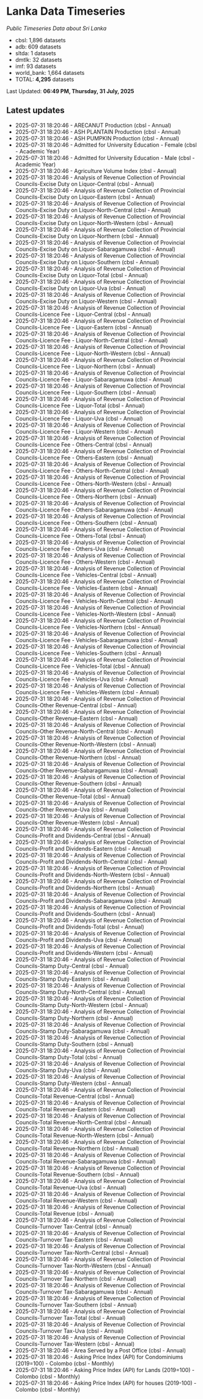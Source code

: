 # Lanka Data Timeseries
*Public Timeseries Data about Sri Lanka*

* cbsl: 1,896 datasets
* adb: 609 datasets
* sltda: 1 datasets
* dmtlk: 32 datasets
* imf: 93 datasets
* world_bank: 1,664 datasets
* TOTAL: **4,295** datasets

Last Updated: **06:49 PM, Thursday, 31 July, 2025**

## Latest updates

* 2025-07-31 18:20:46 - ARECANUT Production (cbsl - Annual)
* 2025-07-31 18:20:46 - ASH PLANTAIN Production (cbsl - Annual)
* 2025-07-31 18:20:46 - ASH PUMPKIN Production (cbsl - Annual)
* 2025-07-31 18:20:46 - Admitted for University Education - Female (cbsl - Academic Year)
* 2025-07-31 18:20:46 - Admitted for University Education - Male (cbsl - Academic Year)
* 2025-07-31 18:20:46 - Agriculture Volume Index (cbsl - Annual)
* 2025-07-31 18:20:46 - Analysis of Revenue Collection of Provincial Councils-Excise Duty on Liquor-Central (cbsl - Annual)
* 2025-07-31 18:20:46 - Analysis of Revenue Collection of Provincial Councils-Excise Duty on Liquor-Eastern (cbsl - Annual)
* 2025-07-31 18:20:46 - Analysis of Revenue Collection of Provincial Councils-Excise Duty on Liquor-North-Central (cbsl - Annual)
* 2025-07-31 18:20:46 - Analysis of Revenue Collection of Provincial Councils-Excise Duty on Liquor-North-Western (cbsl - Annual)
* 2025-07-31 18:20:46 - Analysis of Revenue Collection of Provincial Councils-Excise Duty on Liquor-Northern (cbsl - Annual)
* 2025-07-31 18:20:46 - Analysis of Revenue Collection of Provincial Councils-Excise Duty on Liquor-Sabaragamuwa (cbsl - Annual)
* 2025-07-31 18:20:46 - Analysis of Revenue Collection of Provincial Councils-Excise Duty on Liquor-Southern (cbsl - Annual)
* 2025-07-31 18:20:46 - Analysis of Revenue Collection of Provincial Councils-Excise Duty on Liquor-Total (cbsl - Annual)
* 2025-07-31 18:20:46 - Analysis of Revenue Collection of Provincial Councils-Excise Duty on Liquor-Uva (cbsl - Annual)
* 2025-07-31 18:20:46 - Analysis of Revenue Collection of Provincial Councils-Excise Duty on Liquor-Western (cbsl - Annual)
* 2025-07-31 18:20:46 - Analysis of Revenue Collection of Provincial Councils-Licence Fee - Liquor-Central (cbsl - Annual)
* 2025-07-31 18:20:46 - Analysis of Revenue Collection of Provincial Councils-Licence Fee - Liquor-Eastern (cbsl - Annual)
* 2025-07-31 18:20:46 - Analysis of Revenue Collection of Provincial Councils-Licence Fee - Liquor-North-Central (cbsl - Annual)
* 2025-07-31 18:20:46 - Analysis of Revenue Collection of Provincial Councils-Licence Fee - Liquor-North-Western (cbsl - Annual)
* 2025-07-31 18:20:46 - Analysis of Revenue Collection of Provincial Councils-Licence Fee - Liquor-Northern (cbsl - Annual)
* 2025-07-31 18:20:46 - Analysis of Revenue Collection of Provincial Councils-Licence Fee - Liquor-Sabaragamuwa (cbsl - Annual)
* 2025-07-31 18:20:46 - Analysis of Revenue Collection of Provincial Councils-Licence Fee - Liquor-Southern (cbsl - Annual)
* 2025-07-31 18:20:46 - Analysis of Revenue Collection of Provincial Councils-Licence Fee - Liquor-Total (cbsl - Annual)
* 2025-07-31 18:20:46 - Analysis of Revenue Collection of Provincial Councils-Licence Fee - Liquor-Uva (cbsl - Annual)
* 2025-07-31 18:20:46 - Analysis of Revenue Collection of Provincial Councils-Licence Fee - Liquor-Western (cbsl - Annual)
* 2025-07-31 18:20:46 - Analysis of Revenue Collection of Provincial Councils-Licence Fee - Others-Central (cbsl - Annual)
* 2025-07-31 18:20:46 - Analysis of Revenue Collection of Provincial Councils-Licence Fee - Others-Eastern (cbsl - Annual)
* 2025-07-31 18:20:46 - Analysis of Revenue Collection of Provincial Councils-Licence Fee - Others-North-Central (cbsl - Annual)
* 2025-07-31 18:20:46 - Analysis of Revenue Collection of Provincial Councils-Licence Fee - Others-North-Western (cbsl - Annual)
* 2025-07-31 18:20:46 - Analysis of Revenue Collection of Provincial Councils-Licence Fee - Others-Northern (cbsl - Annual)
* 2025-07-31 18:20:46 - Analysis of Revenue Collection of Provincial Councils-Licence Fee - Others-Sabaragamuwa (cbsl - Annual)
* 2025-07-31 18:20:46 - Analysis of Revenue Collection of Provincial Councils-Licence Fee - Others-Southern (cbsl - Annual)
* 2025-07-31 18:20:46 - Analysis of Revenue Collection of Provincial Councils-Licence Fee - Others-Total (cbsl - Annual)
* 2025-07-31 18:20:46 - Analysis of Revenue Collection of Provincial Councils-Licence Fee - Others-Uva (cbsl - Annual)
* 2025-07-31 18:20:46 - Analysis of Revenue Collection of Provincial Councils-Licence Fee - Others-Western (cbsl - Annual)
* 2025-07-31 18:20:46 - Analysis of Revenue Collection of Provincial Councils-Licence Fee - Vehicles-Central (cbsl - Annual)
* 2025-07-31 18:20:46 - Analysis of Revenue Collection of Provincial Councils-Licence Fee - Vehicles-Eastern (cbsl - Annual)
* 2025-07-31 18:20:46 - Analysis of Revenue Collection of Provincial Councils-Licence Fee - Vehicles-North-Central (cbsl - Annual)
* 2025-07-31 18:20:46 - Analysis of Revenue Collection of Provincial Councils-Licence Fee - Vehicles-North-Western (cbsl - Annual)
* 2025-07-31 18:20:46 - Analysis of Revenue Collection of Provincial Councils-Licence Fee - Vehicles-Northern (cbsl - Annual)
* 2025-07-31 18:20:46 - Analysis of Revenue Collection of Provincial Councils-Licence Fee - Vehicles-Sabaragamuwa (cbsl - Annual)
* 2025-07-31 18:20:46 - Analysis of Revenue Collection of Provincial Councils-Licence Fee - Vehicles-Southern (cbsl - Annual)
* 2025-07-31 18:20:46 - Analysis of Revenue Collection of Provincial Councils-Licence Fee - Vehicles-Total (cbsl - Annual)
* 2025-07-31 18:20:46 - Analysis of Revenue Collection of Provincial Councils-Licence Fee - Vehicles-Uva (cbsl - Annual)
* 2025-07-31 18:20:46 - Analysis of Revenue Collection of Provincial Councils-Licence Fee - Vehicles-Western (cbsl - Annual)
* 2025-07-31 18:20:46 - Analysis of Revenue Collection of Provincial Councils-Other Revenue-Central (cbsl - Annual)
* 2025-07-31 18:20:46 - Analysis of Revenue Collection of Provincial Councils-Other Revenue-Eastern (cbsl - Annual)
* 2025-07-31 18:20:46 - Analysis of Revenue Collection of Provincial Councils-Other Revenue-North-Central (cbsl - Annual)
* 2025-07-31 18:20:46 - Analysis of Revenue Collection of Provincial Councils-Other Revenue-North-Western (cbsl - Annual)
* 2025-07-31 18:20:46 - Analysis of Revenue Collection of Provincial Councils-Other Revenue-Northern (cbsl - Annual)
* 2025-07-31 18:20:46 - Analysis of Revenue Collection of Provincial Councils-Other Revenue-Sabaragamuwa (cbsl - Annual)
* 2025-07-31 18:20:46 - Analysis of Revenue Collection of Provincial Councils-Other Revenue-Southern (cbsl - Annual)
* 2025-07-31 18:20:46 - Analysis of Revenue Collection of Provincial Councils-Other Revenue-Total (cbsl - Annual)
* 2025-07-31 18:20:46 - Analysis of Revenue Collection of Provincial Councils-Other Revenue-Uva (cbsl - Annual)
* 2025-07-31 18:20:46 - Analysis of Revenue Collection of Provincial Councils-Other Revenue-Western (cbsl - Annual)
* 2025-07-31 18:20:46 - Analysis of Revenue Collection of Provincial Councils-Profit and Dividends-Central (cbsl - Annual)
* 2025-07-31 18:20:46 - Analysis of Revenue Collection of Provincial Councils-Profit and Dividends-Eastern (cbsl - Annual)
* 2025-07-31 18:20:46 - Analysis of Revenue Collection of Provincial Councils-Profit and Dividends-North-Central (cbsl - Annual)
* 2025-07-31 18:20:46 - Analysis of Revenue Collection of Provincial Councils-Profit and Dividends-North-Western (cbsl - Annual)
* 2025-07-31 18:20:46 - Analysis of Revenue Collection of Provincial Councils-Profit and Dividends-Northern (cbsl - Annual)
* 2025-07-31 18:20:46 - Analysis of Revenue Collection of Provincial Councils-Profit and Dividends-Sabaragamuwa (cbsl - Annual)
* 2025-07-31 18:20:46 - Analysis of Revenue Collection of Provincial Councils-Profit and Dividends-Southern (cbsl - Annual)
* 2025-07-31 18:20:46 - Analysis of Revenue Collection of Provincial Councils-Profit and Dividends-Total (cbsl - Annual)
* 2025-07-31 18:20:46 - Analysis of Revenue Collection of Provincial Councils-Profit and Dividends-Uva (cbsl - Annual)
* 2025-07-31 18:20:46 - Analysis of Revenue Collection of Provincial Councils-Profit and Dividends-Western (cbsl - Annual)
* 2025-07-31 18:20:46 - Analysis of Revenue Collection of Provincial Councils-Stamp Duty-Central (cbsl - Annual)
* 2025-07-31 18:20:46 - Analysis of Revenue Collection of Provincial Councils-Stamp Duty-Eastern (cbsl - Annual)
* 2025-07-31 18:20:46 - Analysis of Revenue Collection of Provincial Councils-Stamp Duty-North-Central (cbsl - Annual)
* 2025-07-31 18:20:46 - Analysis of Revenue Collection of Provincial Councils-Stamp Duty-North-Western (cbsl - Annual)
* 2025-07-31 18:20:46 - Analysis of Revenue Collection of Provincial Councils-Stamp Duty-Northern (cbsl - Annual)
* 2025-07-31 18:20:46 - Analysis of Revenue Collection of Provincial Councils-Stamp Duty-Sabaragamuwa (cbsl - Annual)
* 2025-07-31 18:20:46 - Analysis of Revenue Collection of Provincial Councils-Stamp Duty-Southern (cbsl - Annual)
* 2025-07-31 18:20:46 - Analysis of Revenue Collection of Provincial Councils-Stamp Duty-Total (cbsl - Annual)
* 2025-07-31 18:20:46 - Analysis of Revenue Collection of Provincial Councils-Stamp Duty-Uva (cbsl - Annual)
* 2025-07-31 18:20:46 - Analysis of Revenue Collection of Provincial Councils-Stamp Duty-Western (cbsl - Annual)
* 2025-07-31 18:20:46 - Analysis of Revenue Collection of Provincial Councils-Total Revenue-Central (cbsl - Annual)
* 2025-07-31 18:20:46 - Analysis of Revenue Collection of Provincial Councils-Total Revenue-Eastern (cbsl - Annual)
* 2025-07-31 18:20:46 - Analysis of Revenue Collection of Provincial Councils-Total Revenue-North-Central (cbsl - Annual)
* 2025-07-31 18:20:46 - Analysis of Revenue Collection of Provincial Councils-Total Revenue-North-Western (cbsl - Annual)
* 2025-07-31 18:20:46 - Analysis of Revenue Collection of Provincial Councils-Total Revenue-Northern (cbsl - Annual)
* 2025-07-31 18:20:46 - Analysis of Revenue Collection of Provincial Councils-Total Revenue-Sabaragamuwa (cbsl - Annual)
* 2025-07-31 18:20:46 - Analysis of Revenue Collection of Provincial Councils-Total Revenue-Southern (cbsl - Annual)
* 2025-07-31 18:20:46 - Analysis of Revenue Collection of Provincial Councils-Total Revenue-Uva (cbsl - Annual)
* 2025-07-31 18:20:46 - Analysis of Revenue Collection of Provincial Councils-Total Revenue-Western (cbsl - Annual)
* 2025-07-31 18:20:46 - Analysis of Revenue Collection of Provincial Councils-Total Revenue (cbsl - Annual)
* 2025-07-31 18:20:46 - Analysis of Revenue Collection of Provincial Councils-Turnover Tax-Central (cbsl - Annual)
* 2025-07-31 18:20:46 - Analysis of Revenue Collection of Provincial Councils-Turnover Tax-Eastern (cbsl - Annual)
* 2025-07-31 18:20:46 - Analysis of Revenue Collection of Provincial Councils-Turnover Tax-North-Central (cbsl - Annual)
* 2025-07-31 18:20:46 - Analysis of Revenue Collection of Provincial Councils-Turnover Tax-North-Western (cbsl - Annual)
* 2025-07-31 18:20:46 - Analysis of Revenue Collection of Provincial Councils-Turnover Tax-Northern (cbsl - Annual)
* 2025-07-31 18:20:46 - Analysis of Revenue Collection of Provincial Councils-Turnover Tax-Sabaragamuwa (cbsl - Annual)
* 2025-07-31 18:20:46 - Analysis of Revenue Collection of Provincial Councils-Turnover Tax-Southern (cbsl - Annual)
* 2025-07-31 18:20:46 - Analysis of Revenue Collection of Provincial Councils-Turnover Tax-Total (cbsl - Annual)
* 2025-07-31 18:20:46 - Analysis of Revenue Collection of Provincial Councils-Turnover Tax-Uva (cbsl - Annual)
* 2025-07-31 18:20:46 - Analysis of Revenue Collection of Provincial Councils-Turnover Tax-Western (cbsl - Annual)
* 2025-07-31 18:20:46 - Area Served by a Post Office (cbsl - Annual)
* 2025-07-31 18:20:46 - Asking Price Index (API) for Condominiums (2019=100) - Colombo (cbsl - Monthly)
* 2025-07-31 18:20:46 - Asking Price Index (API) for Lands (2019=100) - Colombo (cbsl - Monthly)
* 2025-07-31 18:20:46 - Asking Price Index (API) for houses (2019-100) - Colombo (cbsl - Monthly)